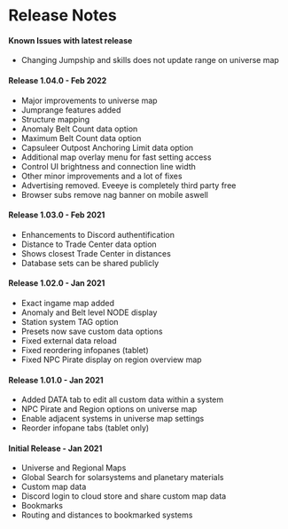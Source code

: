 # Release Notes
#### Known Issues with latest release
- Changing Jumpship and skills does not update range on universe map

#### Release 1.04.0 - Feb 2022
- Major improvements to universe map
- Jumprange features added
- Structure mapping
- Anomaly Belt Count data option
- Maximum Belt Count data option
- Capsuleer Outpost Anchoring Limit data option
- Additional map overlay menu for fast setting access
- Control UI brightness and connection line width
- Other minor improvements and a lot of fixes
- Advertising removed. Eveeye is completely third party free
- Browser subs remove nag banner on mobile aswell

#### Release 1.03.0 - Feb 2021
- Enhancements to Discord authentification  
- Distance to Trade Center data option  
- Shows closest Trade Center in distances  
- Database sets can be shared publicly
 
#### Release 1.02.0 - Jan 2021
 - Exact ingame map added 
 - Anomaly and Belt level NODE display 
 - Station system TAG option
 - Presets now save custom data options
 - Fixed external data reload
 - Fixed reordering infopanes (tablet)
 - Fixed NPC Pirate display on region overview map

#### Release 1.01.0 - Jan 2021
- Added DATA tab to edit all custom data within a system 
- NPC Pirate and Region options on universe map 
- Enable adjacent systems in universe map settings 
- Reorder infopane tabs (tablet only)

#### Initial Release - Jan 2021
 - Universe and Regional Maps
 - Global Search for solarsystems and planetary materials
 - Custom map data
 - Discord login to cloud store and share custom map data
 - Bookmarks
 - Routing and distances to bookmarked systems




<!--stackedit_data:
eyJoaXN0b3J5IjpbMTY5MDE4NTkwLC0yMDk0NjAyOTEyLDM0Nz
MyNzQzOSw5ODM4MzAyNTcsODk3NTY5MjY3LC0xNTIyMzE5NTUs
LTE0MDMwMjcwNTcsMjA5NDc0Njc2OCw4Mzg3MzkyMzksLTExMD
Y1ODE1MjUsNDg5OTY5MDc1LDIwMDU1MDU3NTIsMTM3MzE5OTQ5
MCwxMzIyMzc3Mjg5LC0xNzEzNTQxODgwLC0xNTgzMDgyMzQzLD
c2MjE0Mzg5NywxODgzNDg1NjgsNjM2OTgyMjQ4LDExNDYxMTU5
OTJdfQ==
-->
